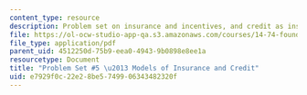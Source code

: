 ```yaml
---
content_type: resource
description: Problem set on insurance and incentives, and credit as insurance.
file: https://ol-ocw-studio-app-qa.s3.amazonaws.com/courses/14-74-foundations-of-development-policy-spring-2009/e7929f0c22e28be5749906343482320f_MIT14_74s09_pset05.pdf
file_type: application/pdf
parent_uid: 4512250d-75b9-eea0-4943-9b0898e8ee1a
resourcetype: Document
title: "Problem Set #5 \u2013 Models of Insurance and Credit"
uid: e7929f0c-22e2-8be5-7499-06343482320f
---
```

